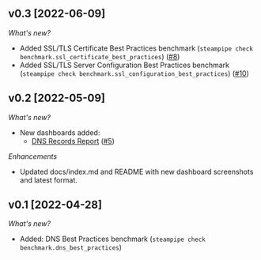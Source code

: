 ## v0.3 [2022-06-09]

_What's new?_

- Added SSL/TLS Certificate Best Practices benchmark (`steampipe check benchmark.ssl_certificate_best_practices`) ([#8](https://github.com/turbot/steampipe-mod-net-insights/pull/8))
- Added SSL/TLS Server Configuration Best Practices benchmark (`steampipe check benchmark.ssl_configuration_best_practices`) ([#10](https://github.com/turbot/steampipe-mod-net-insights/pull/10))

## v0.2 [2022-05-09]

_What's new?_

- New dashboards added:
  - [DNS Records Report](https://hub.steampipe.io/mods/turbot/net_insights/dashboards/dashboard.dns_records_report) ([#5](https://github.com/turbot/steampipe-mod-net-insights/pull/5))

_Enhancements_

- Updated docs/index.md and README with new dashboard screenshots and latest format.

## v0.1 [2022-04-28]

_What's new?_

- Added: DNS Best Practices benchmark (`steampipe check benchmark.dns_best_practices`)
